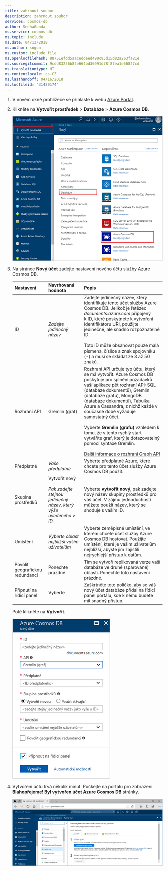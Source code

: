 ```yaml
---
title: zahrnout soubor
description: zahrnout soubor
services: cosmos-db
author: SnehaGunda
ms.service: cosmos-db
ms.topic: include
ms.date: 04/13/2018
ms.author: sngun
ms.custom: include file
ms.openlocfilehash: 88751efdd5aaceddeed490c95d15d82a263fa81e
ms.sourcegitcommit: 9cdd83256b82e664bd36991d78f87ea1e56827cd
ms.translationtype: HT
ms.contentlocale: cs-CZ
ms.lasthandoff: 04/16/2018
ms.locfileid: "31429174"
---
```

1. V novém okně prohlížeče se přihlaste k webu [Azure Portal](https://portal.azure.com/).

2. Klikněte na **Vytvořit prostředek** > **Databáze** > **Azure Cosmos DB**.
   
   ![Azure podokně portálu "Databázi"](./media/cosmos-db-create-dbaccount-graph/create-nosql-db-databases-json-tutorial-1.png)

3. Na stránce **Nový účet** zadejte nastavení nového účtu služby Azure Cosmos DB. 

    Nastavení|Navrhovaná hodnota|Popis
    ---|---|---
    ID|*Zadejte jedinečný název*|Zadejte jedinečný název, který identifikuje tento účet služby Azure Cosmos DB. Jelikož je řetězec *documents.azure.com* připojený k ID, které poskytnete k vytvoření identifikátoru URI, použijte jedinečné, ale snadno rozpoznatelné ID.<br><br>Toto ID může obsahovat pouze malá písmena, číslice a znak spojovníku (-) a musí se skládat ze 3 až 50 znaků.
    Rozhraní API|Gremlin (graf)|Rozhraní API určuje typ účtu, který se má vytvořit. Azure Cosmos DB poskytuje pro splnění požadavků vaší aplikace pět rozhraní API: SQL (databáze dokumentů), Gremlin (databáze grafu), MongoDB (databáze dokumentů), Tabulka Azure a Cassandra, z nichž každé v současné době vyžaduje samostatný účet. <br><br>Vyberte **Gremlin (grafu)** vzhledem k tomu, že v tento rychlý start vytváříte graf, který je dotazovatelný pomocí syntaxe Gremlin.<br><br>[Další informace o rozhraní Graph API](../articles/cosmos-db/graph-introduction.md)
    Předplatné|*Vaše předplatné*|Vyberte předplatné Azure, které chcete pro tento účet služby Azure Cosmos DB použít. 
    Skupina prostředků|Vytvořit nový<br><br>*Pak zadejte stejnou jedinečný název, který výše uvedeného v ID*|Vyberte **vytvořit nový**, pak zadejte nový název skupiny prostředků pro váš účet. V zájmu jednoduchosti můžete použít název, který se shoduje s vaším ID.
    Umístění|*Vyberte oblast nejbližší vašim uživatelům*|Vyberte zeměpisné umístění, ve kterém chcete účet služby Azure Cosmos DB hostovat. Použijte umístění, které je vašim uživatelům nejbližší, abyste jim zajistili nejrychlejší přístup k datům.
    Povolit geografickou redundanci| Ponechte prázdné | Tím se vytvoří replikovaná verze vaší databáze ve druhé (spárované) oblasti. Ponechte toto nastavení prázdné.  
    Připnutí na řídicí panel | Vyberte | Zaškrtněte toto políčko, aby se váš nový účet databáze přidal na řídicí panel portálu, kde k němu budete mít snadný přístup.

    Poté klikněte na **Vytvořit**.

    ![Okno Nový účet pro službu Azure Cosmos DB](./media/cosmos-db-create-dbaccount-graph/azure-cosmos-db-create-new-account.png)

4. Vytvoření účtu trvá několik minut. Počkejte na portálu pro zobrazení **Blahopřejeme! Byl vytvořen účet Azure Cosmos DB** stránky.

    ![Podokno Oznámení portálu Azure Portal](./media/cosmos-db-create-dbaccount-graph/azure-cosmos-db-graph-created.png)